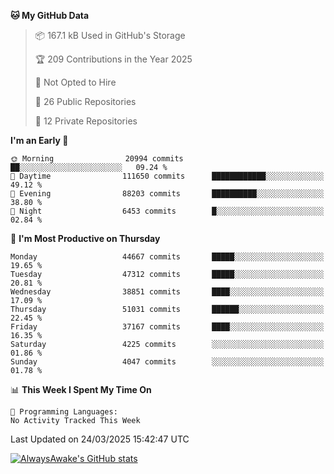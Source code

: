 <!--START_SECTION:waka-->
**🐱 My GitHub Data** 

> 📦 167.1 kB Used in GitHub's Storage 
 > 
> 🏆 209 Contributions in the Year 2025
 > 
> 🚫 Not Opted to Hire
 > 
> 📜 26 Public Repositories 
 > 
> 🔑 12 Private Repositories 
 > 
**I'm an Early 🐤** 

```text
🌞 Morning                20994 commits       ██░░░░░░░░░░░░░░░░░░░░░░░   09.24 % 
🌆 Daytime                111650 commits      ████████████░░░░░░░░░░░░░   49.12 % 
🌃 Evening                88203 commits       ██████████░░░░░░░░░░░░░░░   38.80 % 
🌙 Night                  6453 commits        █░░░░░░░░░░░░░░░░░░░░░░░░   02.84 % 
```
📅 **I'm Most Productive on Thursday** 

```text
Monday                   44667 commits       █████░░░░░░░░░░░░░░░░░░░░   19.65 % 
Tuesday                  47312 commits       █████░░░░░░░░░░░░░░░░░░░░   20.81 % 
Wednesday                38851 commits       ████░░░░░░░░░░░░░░░░░░░░░   17.09 % 
Thursday                 51031 commits       ██████░░░░░░░░░░░░░░░░░░░   22.45 % 
Friday                   37167 commits       ████░░░░░░░░░░░░░░░░░░░░░   16.35 % 
Saturday                 4225 commits        ░░░░░░░░░░░░░░░░░░░░░░░░░   01.86 % 
Sunday                   4047 commits        ░░░░░░░░░░░░░░░░░░░░░░░░░   01.78 % 
```


📊 **This Week I Spent My Time On** 

```text
💬 Programming Languages: 
No Activity Tracked This Week
```


 Last Updated on 24/03/2025 15:42:47 UTC
<!--END_SECTION:waka-->

[![AlwaysAwake's GitHub stats](https://github-readme-stats.vercel.app/api?username=AlwaysAwake&show_icons=true&theme=github_dark&count_private=true)](https://github.com/AlwaysAwake/AlwaysAwake)
